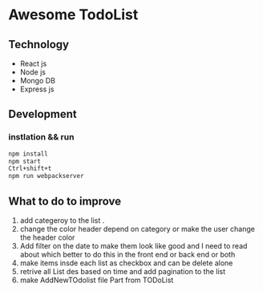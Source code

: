 # Awesome TodoList

## Technology
- React js
- Node js
- Mongo DB
- Express js

## Development
### instlation && run 

```sh
npm install
npm start 
Ctrl+shift+t
npm run webpackserver
```
 
## What to do to improve 
1) add categeroy to the list .
2) change the color header depend on category or make the user change the header color 
3) Add filter on the date to make them look like good and I need to read about which better to do this in the front end or back end  or  both
4) make items insde each list as checkbox and can be delete alone
5) retrive all List des based on time  and add pagination to the list
6) make AddNewTOdolist file Part from TODoList
